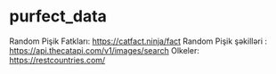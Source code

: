 # purfect_data

Random Pişik Fatkları: https://catfact.ninja/fact
Random Pişik şəkilləri : https://api.thecatapi.com/v1/images/search
Olkeler: https://restcountries.com/
